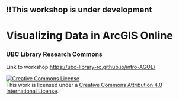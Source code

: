 ##  !!This workshop is under development

# Visualizing Data in ArcGIS Online
### UBC Library Research Commons
Link to workshop:https://ubc-library-rc.github.io/intro-AGOL/


<a rel="license" href="http://creativecommons.org/licenses/by/4.0/"><img alt="Creative Commons License" style="border-width:0" src="https://i.creativecommons.org/l/by/4.0/88x31.png" /></a><br />This work is licensed under a <a rel="license" href="http://creativecommons.org/licenses/by/4.0/">Creative Commons Attribution 4.0 International License</a>.

